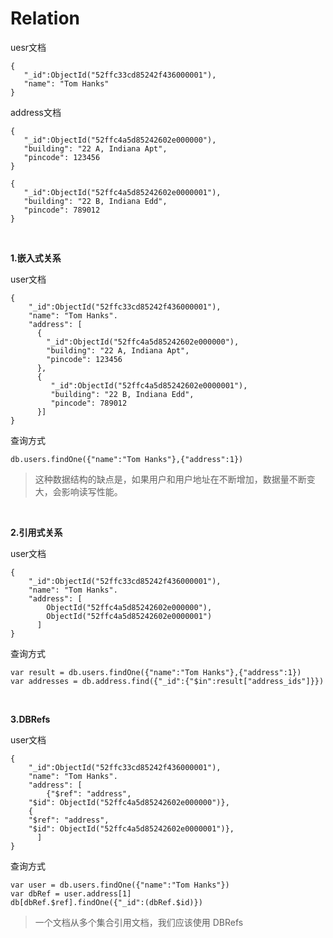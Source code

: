 # Relation


uesr文档

```
{
   "_id":ObjectId("52ffc33cd85242f436000001"),
   "name": "Tom Hanks"
}
```

address文档

```
{
   "_id":ObjectId("52ffc4a5d85242602e000000"),
   "building": "22 A, Indiana Apt",
   "pincode": 123456
} 

{
   "_id":ObjectId("52ffc4a5d85242602e0000001"),
   "building": "22 B, Indiana Edd",
   "pincode": 789012
}
```

<br/>

**1.嵌入式关系**

user文档

```
{
    "_id":ObjectId("52ffc33cd85242f436000001"),
    "name": "Tom Hanks".
    "address": [
      {
        "_id":ObjectId("52ffc4a5d85242602e000000"),
        "building": "22 A, Indiana Apt",
        "pincode": 123456
      },
      {
         "_id":ObjectId("52ffc4a5d85242602e0000001"),
         "building": "22 B, Indiana Edd",
         "pincode": 789012
      }]
} 
```

查询方式

``
db.users.findOne({"name":"Tom Hanks"},{"address":1})
``

>这种数据结构的缺点是，如果用户和用户地址在不断增加，数据量不断变大，会影响读写性能。

<br/>

**2.引用式关系**

user文档

```
{
    "_id":ObjectId("52ffc33cd85242f436000001"),
    "name": "Tom Hanks".
    "address": [
     	ObjectId("52ffc4a5d85242602e000000"),
     	ObjectId("52ffc4a5d85242602e0000001")
      ]
} 
```

查询方式

```
var result = db.users.findOne({"name":"Tom Hanks"},{"address":1})
var addresses = db.address.find({"_id":{"$in":result["address_ids"]}})
```

<br/>

**3.DBRefs**

user文档

```
{
    "_id":ObjectId("52ffc33cd85242f436000001"),
    "name": "Tom Hanks".
    "address": [
     	{"$ref": "address",
  	"$id": ObjectId("52ffc4a5d85242602e000000")},
   	{
   	"$ref": "address",
   	"$id": ObjectId("52ffc4a5d85242602e0000001")},
      ]
} 
```

查询方式

```
var user = db.users.findOne({"name":"Tom Hanks"})
var dbRef = user.address[1]
db[dbRef.$ref].findOne({"_id":(dbRef.$id)})
```

>一个文档从多个集合引用文档，我们应该使用 DBRefs